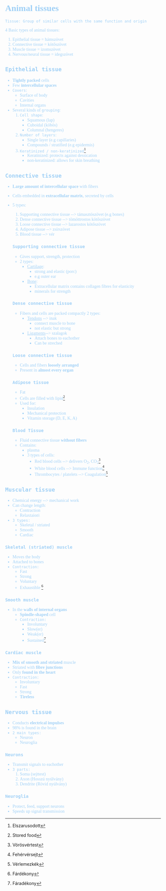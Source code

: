 <font color=#a0d0f6>
<span style="font-family:'cascadia code'">

# Animal tissues
`Tissue: Group of similar cells with the same function and origin`

4 Basic types of animal tissues:
1. Epithelial tissue = hámszövet
2. Connective tissue = kötőszövet
3. Muscle tissue = izomszövet
4. Nervous/neural tissue = idegszövet

## `Epithelial tissue`
- **Tightly packed** cells
- Few **intercellular spaces**
- `Covers`:
  - Surface of body
  - Cavities
  - Internal organs
- Several kinds of `grouping`:
  1. `Cell shape`:
     - Squamous (lap)
     - Cuboidal (köbös)
     - Columnal (hengeres)
  2. `Number of layers`:
     - Single layer (e.g capillaries)
     - Compounds / stratified (e.g epidermis)
  3. `Keratinized / non-keratinized`[^1] 
     - Keratinized: protects against dessication
     - non-keratinized: allows for skin breathing
[^1]: Elszarusodott

## `Connective tissue`
 - **Large amount of intercellular space** with fibers
 - Cells embedded in **extracellular matrix**, secreted by cells
 - 5 types:
    1. Supporting connective tissue --> támasztószövet (e.g bones)
    2. Dense connective tissue --> tömöttrostos kötőszövet
    3. Loose connective tissue --> lazarostos kötőszövet
    4. Adipose tissue --> zsírszövet
    5. Blood tissue --> vér

    ### `Supporting connective tissue`
    - Gives support, strength, protection
    - 2 types:
      - <ins>Cartilage</ins>:
        - strong and elastic (porc)
        - e.g outer ear 
      - <ins>Bone</ins>:
        - Extracellular matrix contains collagen fibres for elasticity
        - minerals for strength

    ### `Dense connective tissue`
    - Fibers and cells are packed compactly
    2 types:
        - <ins>Tendons</ins> --> inak
          - connect muscle to bone
          - not elastic but strong
        - <ins>Ligaments</ins>--> szalagok
          - Attach bones to eachother
          - Can be streched
    ### `Loose connective tissue`

    - Cells and fibers **loosely arranged**
    - Present in **almost every organ**

    ### `Adipose tissue`
    - Fat
    - Cells are filled with lipid[^2]
    [^2]: Stored food

    - Used for:
      - Insulation
      - Mechanical protection
      - Vitamin storage (D, E, K, A)
    ### `Blood Tissue`
    - Fluid connective tissue **without fibers** 
    - Contains:
       - plasma
       - 3 types of cells:
         - Red blood cells --> delivers O<sub>2</sub>, CO<sub>2</sub>[^3]
         [^3]: Vörösvértest 
         - White blood cells --> Immune function[^4]
         [^4]: Fehérvérsejt 
         - Thrombocytes / platelets --> Coagulation[^5]
         [^5]: Vérlemezkék

## `Muscular tissue`
  - Chemical energy --> mechanical work
  - Can change length:
    -  Contraction
    -  Relaxtaion\
  - `3 types:`
    - Skeletal / striated
    - Smooth
    - Cardiac

  ### `Skeletal (striated) muscle`
  - Moves the body
  - Attached to bones
  - `Contraction:`
     - Fast
     - Strong
     - Voluntary
     - Exhaustible [^6]
          [^6]: Fárdékony

  ### `Smooth muscle`
  - In the **walls of internal organs**
    - **Spindle-shaped** cell
    - `Contraction:`
      - Involuntary
      - Slow(er)
      - Weak(er)
      - Sustained[^7]
          [^7]: Fáradékony

  ### `Cardiac muscle`
  - **Mix of smooth and striated** muscle
  - Striated with **fibre junctions**
  - Only **found in the heart**
  - `Contraction:`
    - Involuntary
    - Fast
    - Strong
    - **Tireless**

## `Nervous tissue`
- Conducts **electrical impulses**
- $98\%$ is found in the brain
- `2 main types:`
  - Neuron
  - Neuroglia

### `Neurons`
- Transmit signals to eachother
- `3 parts:`
  1. Soma (sejttest)
  2. Axon (Hosszú nyúlvány)
  3. Dendrite (Rövid nyúlvány)

### `Neuroglia`
- Protect, feed, support neurons
- Speeds up signal transmission

</span>
</font>